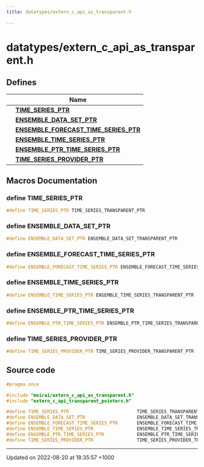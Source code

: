 ```yaml
---
title: datatypes/extern_c_api_as_transparent.h

---
```


# datatypes/extern_c_api_as_transparent.h



## Defines

|                | Name           |
| -------------- | -------------- |
|  | **[TIME_SERIES_PTR](/cpp/Files/extern__c__api__as__transparent_8h/#define-time-series-ptr)**  |
|  | **[ENSEMBLE_DATA_SET_PTR](/cpp/Files/extern__c__api__as__transparent_8h/#define-ensemble-data-set-ptr)**  |
|  | **[ENSEMBLE_FORECAST_TIME_SERIES_PTR](/cpp/Files/extern__c__api__as__transparent_8h/#define-ensemble-forecast-time-series-ptr)**  |
|  | **[ENSEMBLE_TIME_SERIES_PTR](/cpp/Files/extern__c__api__as__transparent_8h/#define-ensemble-time-series-ptr)**  |
|  | **[ENSEMBLE_PTR_TIME_SERIES_PTR](/cpp/Files/extern__c__api__as__transparent_8h/#define-ensemble-ptr-time-series-ptr)**  |
|  | **[TIME_SERIES_PROVIDER_PTR](/cpp/Files/extern__c__api__as__transparent_8h/#define-time-series-provider-ptr)**  |




## Macros Documentation

### define TIME_SERIES_PTR

```cpp
#define TIME_SERIES_PTR TIME_SERIES_TRANSPARENT_PTR
```


### define ENSEMBLE_DATA_SET_PTR

```cpp
#define ENSEMBLE_DATA_SET_PTR ENSEMBLE_DATA_SET_TRANSPARENT_PTR
```


### define ENSEMBLE_FORECAST_TIME_SERIES_PTR

```cpp
#define ENSEMBLE_FORECAST_TIME_SERIES_PTR ENSEMBLE_FORECAST_TIME_SERIES_TRANSPARENT_PTR
```


### define ENSEMBLE_TIME_SERIES_PTR

```cpp
#define ENSEMBLE_TIME_SERIES_PTR ENSEMBLE_TIME_SERIES_TRANSPARENT_PTR
```


### define ENSEMBLE_PTR_TIME_SERIES_PTR

```cpp
#define ENSEMBLE_PTR_TIME_SERIES_PTR ENSEMBLE_PTR_TIME_SERIES_TRANSPARENT_PTR
```


### define TIME_SERIES_PROVIDER_PTR

```cpp
#define TIME_SERIES_PROVIDER_PTR TIME_SERIES_PROVIDER_TRANSPARENT_PTR
```


## Source code

```cpp
#pragma once

#include "moirai/extern_c_api_as_transparent.h"
#include "extern_c_api_transparent_pointers.h"

#define TIME_SERIES_PTR                         TIME_SERIES_TRANSPARENT_PTR
#define ENSEMBLE_DATA_SET_PTR                   ENSEMBLE_DATA_SET_TRANSPARENT_PTR 
#define ENSEMBLE_FORECAST_TIME_SERIES_PTR       ENSEMBLE_FORECAST_TIME_SERIES_TRANSPARENT_PTR             
#define ENSEMBLE_TIME_SERIES_PTR                ENSEMBLE_TIME_SERIES_TRANSPARENT_PTR    
#define ENSEMBLE_PTR_TIME_SERIES_PTR            ENSEMBLE_PTR_TIME_SERIES_TRANSPARENT_PTR    
#define TIME_SERIES_PROVIDER_PTR                TIME_SERIES_PROVIDER_TRANSPARENT_PTR    
```


-------------------------------

Updated on 2022-08-20 at 18:35:57 +1000
